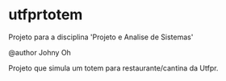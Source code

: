 # utfprtotem

Projeto para a disciplina 'Projeto e Analise de Sistemas'

@author Johny Oh

Projeto que simula um totem para restaurante/cantina da Utfpr.
